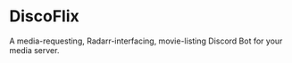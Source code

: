 # DiscoFlix
A media-requesting, Radarr-interfacing, movie-listing Discord Bot for your media server. 
